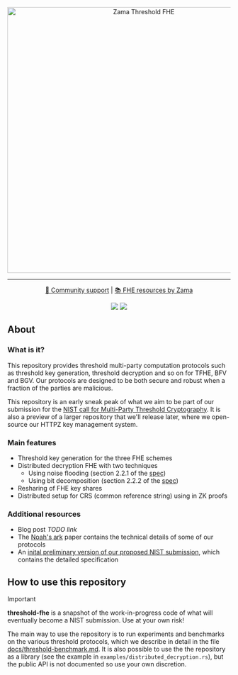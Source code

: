 <p align="center">
<!-- product name logo -->
<picture>
  <source media="(prefers-color-scheme: dark)" srcset="assets/threshold-fhe-dark.png">
  <source media="(prefers-color-scheme: light)" srcset="assets/threshold-fhe-light.png">
  <img width=600 alt="Zama Threshold FHE">
</picture>
</p>

<hr/>

<p align="center">
  <a href="https://zama.ai/community"> 💛 Community support</a> | <a href="https://github.com/zama-ai/awesome-zama"> 📚 FHE resources by Zama</a>
</p>

<p align="center">
  <a href="LICENSE"><img src="https://img.shields.io/badge/License-BSD--3--Clause--Clear-%23ffb243?style=flat-square"></a>
  <a href="https://github.com/zama-ai/bounty-program"><img src="https://img.shields.io/badge/Contribute-Zama%20Bounty%20Program-%23ffd208?style=flat-square"></a>
</p>

## About

### What is it?

This repository provides threshold multi-party computation protocols
such as threshold key generation, threshold decryption
and so on for TFHE, BFV and BGV.
Our protocols are designed to be both secure and robust when a fraction
of the parties are malicious.

This repository is an early sneak peak of what we aim to be part of our submission
for the [NIST call for Multi-Party Threshold Cryptography](https://csrc.nist.gov/projects/threshold-cryptography).
It is also a preview of a larger repository that we'll release later, where we open-source our HTTPZ key management system.

### Main features

- Threshold key generation for the three FHE schemes
- Distributed decryption FHE with two techniques
  - Using noise flooding (section 2.2.1 of the [spec](docs/CryptographicDocumentation.pdf))
  - Using bit decomposition (section 2.2.2 of the [spec](docs/CryptographicDocumentation.pdf))
- Resharing of FHE key shares
- Distributed setup for CRS (common reference string) using in ZK proofs

### Additional resources

- Blog post *TODO link*
- The [Noah's ark](https://eprint.iacr.org/2023/815) paper contains the technical details of some of our protocols
- An [inital preliminary version of our proposed NIST submission](docs/CryptographicDocumentation.pdf), which contains the detailed specification

## How to use this repository

> [!Important]
> **threshold-fhe** is a snapshot of the work-in-progress code of what will eventually become a NIST submission. Use at your own risk!

The main way to use the repository is to run experiments and benchmarks on the various threshold protocols,
which we describe in detail in the file [docs/threshold-benchmark.md](docs/threshold-benchmark.md).
It is also possible to use the the repository as a library (see the example in `examples/distributed_decryption.rs`),
but the public API is not documented so use your own discretion.

